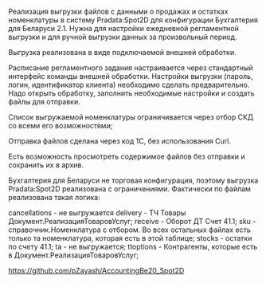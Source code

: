 Реализация выгрузки файлов с данными о продажах и остатках номенклатуры в систему Pradata:Spot2D для конфигурации Бухгалтерия для Беларуси 2.1. Нужна для настройки ежедневной регламентной выгрузки и для ручной выгрузки данных за произвольный период.

Выгрузка реализована в виде подключаемой внешней обработки.

Расписание регламентного задания настраивается через стандартный интерфейс команды внешней обработки. Настройки выгрузки (пароль, логин, идентификатор клиента) необходимо сделать предварительно. Надо открыть обработку, заполнить необходимые настройки и создать файлы для отправки.

Список выгружаемой номенклатуры ограничивается через отбор СКД со всеми его возможностями;

Отправка файлов сделана через код 1С, без использования Curl.

Есть возможность просмотреть содержимое файлов без отправки и сохранить их в архив.

Бухгалтерия для Беларуси не торговая конфигурация, поэтому выгрузка Pradata:Spot2D реализована с ограничениями. Фактически по файлам реализована такая логика:

cancellations - не выгружается
delivery - ТЧ Товары Документ.РеализацияТоваровУслуг;
receive - Оборот ДТ Счет 41.1;
sku - справочник.Номенклатура с отбором. Во всех остальных файлах есть только та номенклатура, которая есть в этой таблице;
stocks - остатки по счету 41.1;
ta - не выгружается;
ttoptions - Контрагенты, которые есть в Документ.РеализацияТоваровУслуг;

https://github.com/pZayash/AccountingBe20_Spot2D
